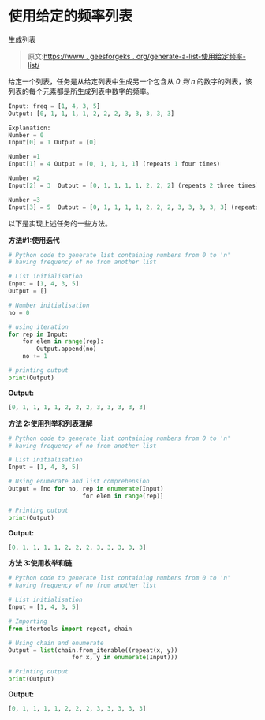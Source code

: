 # 使用给定的频率列表

生成列表

> 原文:[https://www . geesforgeks . org/generate-a-list-使用给定频率-list/](https://www.geeksforgeeks.org/generate-a-list-using-given-frequency-list/)

给定一个列表，任务是从给定列表中生成另一个包含从 *0 到 n* 的数字的列表，该列表的每个元素都是所生成列表中数字的频率。

```py
Input: freq = [1, 4, 3, 5]
Output: [0, 1, 1, 1, 1, 2, 2, 2, 3, 3, 3, 3, 3]

Explanation:
Number = 0
Input[0] = 1 Output = [0]

Number =1
Input[1] = 4 Output = [0, 1, 1, 1, 1] (repeats 1 four times)

Number =2
Input[2] = 3  Output = [0, 1, 1, 1, 1, 2, 2, 2] (repeats 2 three times)

Number =3
Input[3] = 5  Output = [0, 1, 1, 1, 1, 2, 2, 2, 3, 3, 3, 3, 3] (repeats 3 five times)

```

以下是实现上述任务的一些方法。

**方法#1:使用迭代**

```py
# Python code to generate list containing numbers from 0 to 'n'
# having frequency of no from another list

# List initialisation
Input = [1, 4, 3, 5]
Output = []

# Number initialisation
no = 0

# using iteration
for rep in Input:
    for elem in range(rep):
        Output.append(no)
    no += 1

# printing output
print(Output) 
```

**Output:**

```py
[0, 1, 1, 1, 1, 2, 2, 2, 3, 3, 3, 3, 3]

```

**方法 2:使用列举和列表理解**

```py
# Python code to generate list containing numbers from 0 to 'n'
# having frequency of no from another list

# List initialisation
Input = [1, 4, 3, 5]

# Using enumerate and list comprehension
Output = [no for no, rep in enumerate(Input)
                     for elem in range(rep)]

# Printing output
print(Output) 
```

**Output:**

```py
[0, 1, 1, 1, 1, 2, 2, 2, 3, 3, 3, 3, 3]

```

**方法 3:使用枚举和链**

```py
# Python code to generate list containing numbers from 0 to 'n'
# having frequency of no from another list

# List initialisation
Input = [1, 4, 3, 5]

# Importing
from itertools import repeat, chain

# Using chain and enumerate
Output = list(chain.from_iterable((repeat(x, y))
                  for x, y in enumerate(Input)))

# Printing output
print(Output) 
```

**Output:**

```py
[0, 1, 1, 1, 1, 2, 2, 2, 3, 3, 3, 3, 3]

```